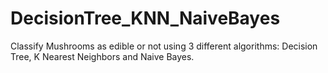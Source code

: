 # DecisionTree_KNN_NaiveBayes
Classify Mushrooms as edible or not using 3 different algorithms: Decision Tree, K Nearest Neighbors and Naive Bayes.
